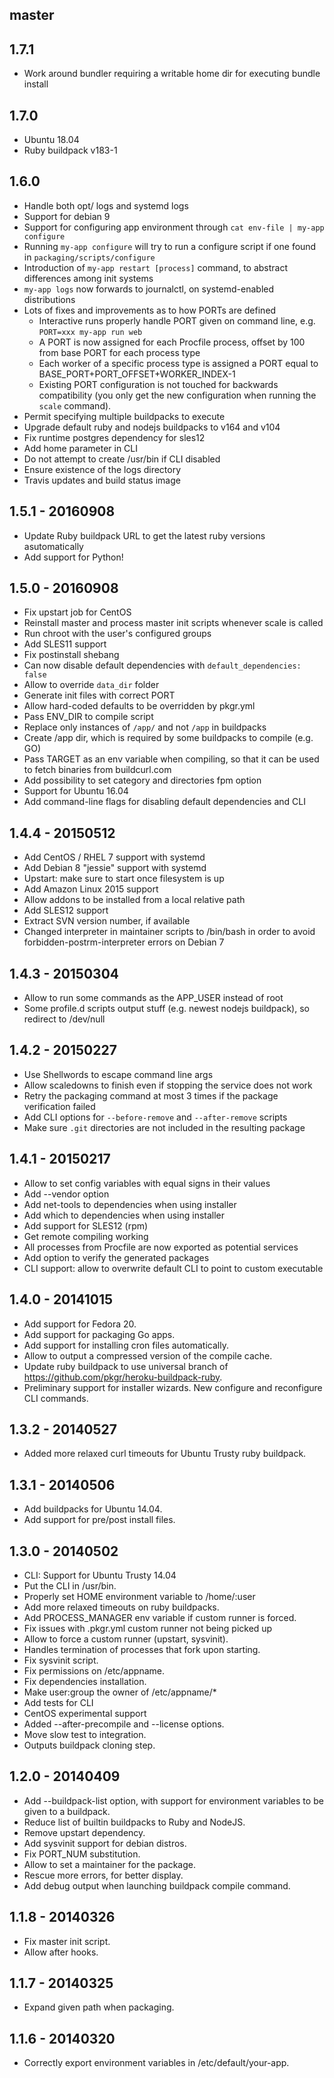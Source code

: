 ## master

## 1.7.1

* Work around bundler requiring a writable home dir for executing bundle install

## 1.7.0

* Ubuntu 18.04
* Ruby buildpack v183-1

## 1.6.0

* Handle both opt/ logs and systemd logs
* Support for debian 9
* Support for configuring app environment through `cat env-file | my-app configure`
* Running `my-app configure` will try to run a configure script if one found in `packaging/scripts/configure`
* Introduction of `my-app restart [process]` command, to abstract differences among init systems
* `my-app logs` now forwards to journalctl, on systemd-enabled distributions
* Lots of fixes and improvements as to how PORTs are defined
  - Interactive runs properly handle PORT given on command line, e.g. `PORT=xxx my-app run web`
  - A PORT is now assigned for each Procfile process, offset by 100 from base PORT for each process type
  - Each worker of a specific process type is assigned a PORT equal to BASE_PORT+PORT_OFFSET+WORKER_INDEX-1
  - Existing PORT configuration is not touched for backwards compatibility (you only get the new configuration when running the `scale` command).
* Permit specifying multiple buildpacks to execute
* Upgrade default ruby and nodejs buildpacks to v164 and v104
* Fix runtime postgres dependency for sles12
* Add home parameter in CLI
* Do not attempt to create /usr/bin if CLI disabled
* Ensure existence of the logs directory
* Travis updates and build status image

## 1.5.1 - 20160908

* Update Ruby buildpack URL to get the latest ruby versions asutomatically
* Add support for Python!

## 1.5.0 - 20160908

* Fix upstart job for CentOS
* Reinstall master and process master init scripts whenever scale is called
* Run chroot with the user's configured groups
* Add SLES11 support
* Fix postinstall shebang
* Can now disable default dependencies with `default_dependencies: false`
* Allow to override `data_dir` folder
* Generate init files with correct PORT
* Allow hard-coded defaults to be overridden by pkgr.yml
* Pass ENV_DIR to compile script
* Replace only instances of `/app/` and not `/app` in buildpacks
* Create /app dir, which is required by some buildpacks to compile (e.g. GO)
* Pass TARGET as an env variable when compiling, so that it can be used to fetch binaries from buildcurl.com
* Add possibility to set category and directories fpm option
* Support for Ubuntu 16.04
* Add command-line flags for disabling default dependencies and CLI

## 1.4.4 - 20150512

* Add CentOS / RHEL 7 support with systemd
* Add Debian 8 "jessie" support with systemd
* Upstart: make sure to start once filesystem is up
* Add Amazon Linux 2015 support
* Allow addons to be installed from a local relative path
* Add SLES12 support
* Extract SVN version number, if available
* Changed interpreter in maintainer scripts to /bin/bash in order to avoid forbidden-postrm-interpreter errors on Debian 7

## 1.4.3 - 20150304

* Allow to run some commands as the APP_USER instead of root
* Some profile.d scripts output stuff (e.g. newest nodejs buildpack), so redirect to /dev/null

## 1.4.2 - 20150227

* Use Shellwords to escape command line args
* Allow scaledowns to finish even if stopping the service does not work
* Retry the packaging command at most 3 times if the package verification failed
* Add CLI options for `--before-remove` and `--after-remove` scripts
* Make sure `.git` directories are not included in the resulting package

## 1.4.1 - 20150217

* Allow to set config variables with equal signs in their values
* Add --vendor option
* Add net-tools to dependencies when using installer
* Add which to dependencies when using installer
* Add support for SLES12 (rpm)
* Get remote compiling working
* All processes from Procfile are now exported as potential services
* Add option to verify the generated packages
* CLI support: allow to overwrite default CLI to point to custom executable

## 1.4.0 - 20141015

* Add support for Fedora 20.
* Add support for packaging Go apps.
* Add support for installing cron files automatically.
* Allow to output a compressed version of the compile cache.
* Update ruby buildpack to use universal branch of https://github.com/pkgr/heroku-buildpack-ruby.
* Preliminary support for installer wizards. New configure and reconfigure CLI commands.

## 1.3.2 - 20140527

* Added more relaxed curl timeouts for Ubuntu Trusty ruby buildpack.

## 1.3.1 - 20140506

* Add buildpacks for Ubuntu 14.04.
* Add support for pre/post install files.

## 1.3.0 - 20140502

* CLI: Support for Ubuntu Trusty 14.04
* Put the CLI in /usr/bin.
* Properly set HOME environment variable to /home/:user
* Add more relaxed timeouts on ruby buildpacks.
* Add PROCESS_MANAGER env variable if custom runner is forced.
* Fix issues with .pkgr.yml custom runner not being picked up
* Allow to force a custom runner (upstart, sysvinit).
* Handles termination of processes that fork upon starting.
* Fix sysvinit script.
* Fix permissions on /etc/appname.
* Fix dependencies installation.
* Make user:group the owner of /etc/appname/*
* Add tests for CLI
* CentOS experimental support
* Added --after-precompile and --license options.
* Move slow test to integration.
* Outputs buildpack cloning step.

## 1.2.0 - 20140409

* Add --buildpack-list option, with support for environment variables to be given to a buildpack.
* Reduce list of builtin buildpacks to Ruby and NodeJS.
* Remove upstart dependency.
* Add sysvinit support for debian distros.
* Fix PORT_NUM substitution.
* Allow to set a maintainer for the package.
* Rescue more errors, for better display.
* Add debug output when launching buildpack compile command.

## 1.1.8 - 20140326

* Fix master init script.
* Allow after hooks.

## 1.1.7 - 20140325

* Expand given path when packaging.

## 1.1.6 - 20140320

* Correctly export environment variables in /etc/default/your-app.
